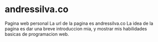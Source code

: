 # andressilva.co
Pagina web personal
La url de la pagina es andressilva.co
La idea de la pagina es dar una breve introduccion mia, y mostrar mis habilidades basicas de programacion web.
